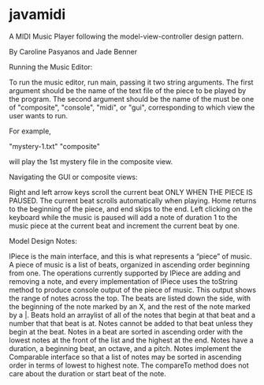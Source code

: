 # javamidi
A MIDI Music Player following the model-view-controller design pattern. 

By Caroline Pasyanos and Jade Benner

Running the Music Editor:

To run the music editor, run main, passing it two string arguments. The first argument should be the name of the text file of the piece to be played by the program. The second argument should be the name of the must be one of "composite", "console", "midi", or "gui", corresponding to which view the user wants to run.

For example,

"mystery-1.txt" "composite"

will play the 1st mystery file in the composite view.

Navigating the GUI or composite views:

Right and left arrow keys scroll the current beat ONLY WHEN THE PIECE IS PAUSED. The current beat scrolls automatically when playing. Home returns to the beginning of the piece, and end skips to the end. Left clicking on the keyboard while the music is paused will add a note of duration 1 to the music piece at the current beat and increment the current beat by one.

Model Design Notes:

IPiece is the main interface, and this is what represents a “piece” of music. A piece of music is a list of beats, organized in ascending order beginning from one. The operations currently supported by IPiece are adding and removing a note, and every implementation of IPiece uses the toString method to produce console output of the piece of music. This output shows the range of notes across the top. The beats are listed down the side, with the beginning of the note marked by an X, and the rest of the note marked by a |.
Beats hold an arraylist of all of the notes that begin at that beat and a number that that beat is at. Notes cannot be added to that beat unless they begin at the beat. Notes in a beat are sorted in ascending order with the lowest notes at the front of the list and the highest at the end.
Notes have a duration, a beginning beat, an octave, and a pitch. Notes implement the Comparable interface so that a list of notes may be sorted in ascending order in terms of lowest to highest note. The compareTo method does not care about the duration or start beat of the note.
